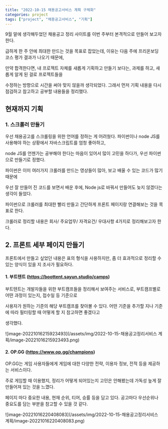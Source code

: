 ```yaml
---
title: "2022-10-15 채용공고서비스 계획 구체화"
categories: project
tags: ["project", "채용공고서비스", "기획"]
---
```


9월 말에 생각해두었던 채용공고 정리 사이트를 이번 주부터 본격적으로 만들어 보고자 한다. 

급하게 한 주 안에 최대한 만드는 것을 목표로 잡았는데, 이유는 다음 주에 프리온보딩 코스 평가 결과가 나오기 때문에, 

만약 합격한다면, 내 프로젝트 자체를 새롭게 기획하고 만들기 보다는, 과제를 하고, 새롭게 알게 된 걸로 프로젝트들을 

수정하는 방향으로 시간을 써야 맞지 않을까 생각되었다. 그래서 먼저 기획 내용을 다시 점검하고 참고하고 공부할 내용들을 정리했다.



## 현재까지 기획



### 1. 스크롤러 만들기

우선 채용공고를 스크롤링을 위한 언어를 정하는 게 어려웠다. 파이썬이나 node JS를 사용해야 하는 상황에서 자바스크립트를 엄청 좋아하고, 

node JS를 언젠가는 공부해야 한다는 마음이 있어서 많이 고민을 하다가, 우선 파이썬으로 만들기로 정했다.

파이썬은 이미 여러가지 크롤러를 만드는 영상들이 많아, 보고 배울 수 있는 코드가 많기 때문에  

우선 잘 만들어 진 코드를 보면서 배운 후에, Node js로 바꿔서 만들어도 늦지 않겠다는 생각이 들었다.

파이썬으로 크롤러를 최대한 빨리 만들고 간단하게 프론트 페이지랑 연결해보는 것을 목표로 한다.



크롤러로 정리할 내용은  회사/ 주요업무/ 자격요건/ 우대사항 4가지로 정리해보고자 한다.



## 2. 프론트 세부 페이지 만들기

프론트에서 만들고 싶었던 내용은 표의 형식을 사용하지만, 좀 더 효과적으로 정리할 수 있는 양식이 있을 지  조사가 필요하다. 



#### 1. 부트텐트 (https://boottent.sayun.studio/camps)



부트텐트는 개발자들을 위한 부트캠프들을 정리해서 보여주는 서비스로, 부트캠프별로 어떤 과정이 있는지, 접수일 등 기준으로

사용자가 원하는 기준의 해당 부트캠프를 찾아볼 수 있다. 어떤 기준을 추가할 지나 기준에 따라 필터링할 때 어떻게 할 지 참고하면 좋겠다고 

생각했다.



![image-20221016215923493](/assets/img/2022-10-15-채용공고정리서비스 계획/image-20221016215923493.png)





#### 2. OP.GG (https://www.op.gg/champions)



OP.GG는 게임 사용자들에게 게임에 대한 다양한 전략, 이용자 정보, 전적 등을 제공하는 서비스이다.

주로 게임할 때 이용했지, 정리가 어떻게 되어있는지 고민은 안해봤는데 가독성 높게 잘 만들어져 있는 것을 느꼈다.

페이지 마다 중요한 내용, 현재 순위, 티어, 승률 등을 담고 있다.  공고마다 우선순위나 중요도를 담는 부분을 참고할 수 있을 것 같다.

![image-20221016220408083](/assets/img/2022-10-15-채용공고정리서비스 계획/image-20221016220408083.png)





